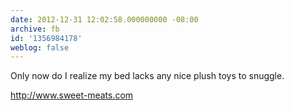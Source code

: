 ```yaml
---
date: 2012-12-31 12:02:58.000000000 -08:00
archive: fb
id: '1356984178'
weblog: false
---
```


Only now do I realize my bed lacks any nice plush toys to snuggle.

http://www.sweet-meats.com
